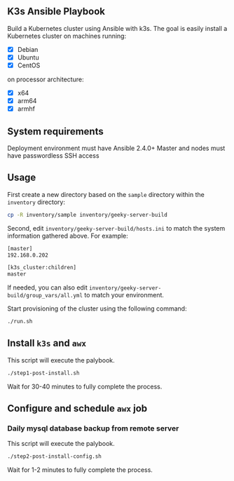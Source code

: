 ## K3s Ansible Playbook

Build a Kubernetes cluster using Ansible with k3s. The goal is easily install a Kubernetes cluster on machines running:

- [X] Debian
- [X] Ubuntu
- [X] CentOS

on processor architecture:

- [X] x64
- [X] arm64
- [X] armhf

## System requirements

Deployment environment must have Ansible 2.4.0+
Master and nodes must have passwordless SSH access

## Usage

First create a new directory based on the `sample` directory within the `inventory` directory:

```bash
cp -R inventory/sample inventory/geeky-server-build
```

Second, edit `inventory/geeky-server-build/hosts.ini` to match the system information gathered above. For example:

```bash
[master]
192.168.0.202

[k3s_cluster:children]
master
```

If needed, you can also edit `inventory/geeky-server-build/group_vars/all.yml` to match your environment.

Start provisioning of the cluster using the following command:

```bash
./run.sh
```

## Install `k3s` and `awx`
This script will execute the palybook.
```bash
./step1-post-install.sh
```
Wait for 30-40 minutes to fully complete the process.

## Configure and schedule `awx` job
### Daily mysql database backup from remote server
This script will execute the palybook.
```bash
./step2-post-install-config.sh
```
Wait for 1-2 minutes to fully complete the process.




